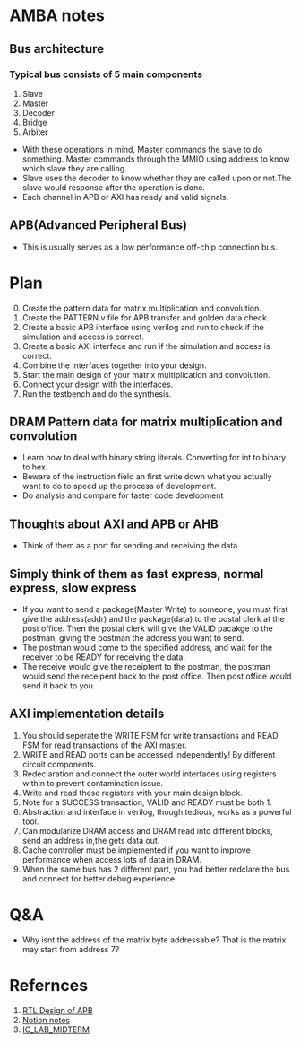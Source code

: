 # AMBA notes
## Bus architecture
### Typical bus consists of 5 main components
1. Slave
2. Master
3. Decoder
4. Bridge
5. Arbiter

- With these operations in mind, Master commands the slave to do something. Master commands through the MMIO using address to know which slave they are calling.
- Slave uses the decoder to know whether they are called upon or not.The slave would response after the operation is done.
- Each channel in APB or AXI has ready and valid signals.

## APB(Advanced Peripheral Bus)
- This is usually serves as a low performance off-chip connection bus.

# Plan
0. Create the pattern data for matrix multiplication and convolution.
1. Create the PATTERN.v file for APB transfer and golden data check.
2. Create a basic APB interface using verilog and run to check if the simulation and access is correct.
3. Create a basic AXI interface and run if the simulation and access is correct.
4. Combine the interfaces together into your design.
5. Start the main design of your matrix multiplication and convolution.
6. Connect your design with the interfaces.
7. Run the testbench and do the synthesis.

## DRAM Pattern data for matrix multiplication and convolution
- Learn how to deal with binary string literals. Converting for int to binary to hex.
- Beware of the instruction field an first write down what you actually want to do to speed up the process of development.
- Do analysis and compare for faster code development

## Thoughts about AXI and APB or AHB
- Think of them as a port for sending and receiving the data.
## Simply think of them as fast express,  normal express, slow express
- If you want to send a package(Master Write) to someone, you must first give the address(addr) and the package(data) to the postal clerk at the post office. Then the postal clerk will give the VALID pacakge to the postman, giving the postman the address you want to send.
- The postman would come to the specified address, and wait for the receiver to be READY for receiving the data.
- The receive would give the receiptent to the postman, the postman would send the receipent back to the post office. Then post office would send it back to you.

## AXI implementation details
1. You should seperate the WRITE FSM for write transactions and READ FSM for read transactions of the AXI master.
2. WRITE and READ ports can be accessed independently! By different circuit components.
3. Redeclaration and connect the outer world interfaces using registers within to prevent contamination issue.
4. Write and read these registers with your main design block.
5. Note for a SUCCESS transaction, VALID and READY must be both 1.
6. Abstraction and interface in verilog, though tedious, works as a powerful tool.
7. Can modularize DRAM access and DRAM read into different blocks, send an address in,the gets data out.
8. Cache controller must be implemented if you want to improve performance when access lots of data in DRAM.
9. When the same bus has 2 different part, you had better redclare the bus and connect for better debug experience.

# Q&A
- Why isnt the address of the matrix byte addressable? That is the matrix may start from address 7?

# Refernces
1. [RTL Design of APB](https://www.youtube.com/watch?v=ZtM4H8OCWDI&t=1441s)
2. [Notion notes](https://www.notion.so/06582258d7f845bc94b2a0919d011789?v=7b865b48469b4ef2b909d6cd4ceeb4a0&p=3c7f403061c247e5af8b6d6a57572edc&pm=s)
3. [IC_LAB_MIDTERM](https://github.com/mirkat1206/2021_Spring_NCTU_ICLAB/tree/main/Midterm_Project)
